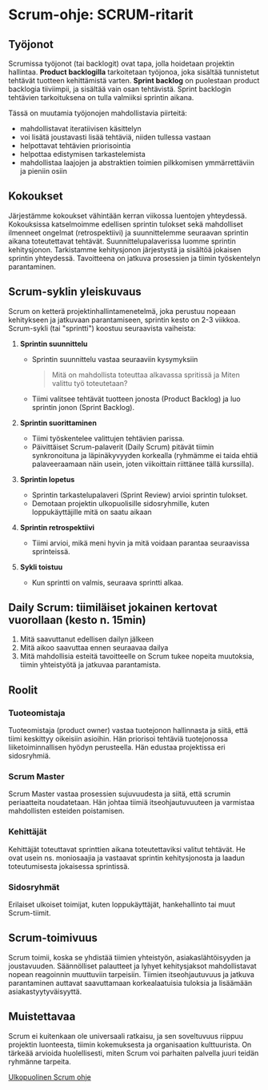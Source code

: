# Scrum-ohje: SCRUM-ritarit

## Työjonot
Scrumissa työjonot (tai backlogit) ovat tapa, jolla hoidetaan projektin hallintaa. __Product backlogilla__ tarkoitetaan työjonoa, joka sisältää tunnistetut tehtävät tuotteen kehittämistä varten. __Sprint backlog__ on puolestaan product backlogia tiiviimpii, ja sisältää vain osan tehtävistä. Sprint backlogin tehtävien tarkoituksena on tulla valmiiksi sprintin aikana. 

Tässä on muutamia työjonojen mahdollistavia piirteitä:

* mahdollistavat iteratiivisen käsittelyn
* voi lisätä joustavasti lisää tehtäviä, niiden tullessa vastaan
* helpottavat tehtävien priorisointia
* helpottaa edistymisen tarkastelemista
* mahdollistaa laajojen ja abstraktien toimien pilkkomisen ymmärrettäviin ja pieniin osiin

## Kokoukset
Järjestämme kokoukset vähintään kerran viikossa luentojen yhteydessä.
Kokouksissa katselmoimme edellisen sprintin tulokset sekä mahdolliset ilmenneet ongelmat (retrospektiivi) ja suunnittelemme seuraavan sprintin aikana toteutettavat tehtävät. Suunnittelupalaverissa luomme sprintin kehitysjonon.
Tarkistamme kehitysjonon järjestystä ja sisältöä jokaisen sprintin yhteydessä. Tavoitteena on jatkuva prosessien ja tiimin työskentelyn parantaminen. 

## Scrum-syklin yleiskuvaus

Scrum on ketterä projektinhallintamenetelmä, joka perustuu nopeaan kehitykseen ja jatkuvaan parantamiseen, sprintin kesto on 2-3 viikkoa. Scrum-sykli (tai "sprintti") koostuu seuraavista vaiheista:

1. **Sprintin suunnittelu**
    - Sprintin suunnittelu vastaa seuraaviin kysymyksiin
        > Mitä on mahdollista toteuttaa alkavassa spritissä ja Miten valittu työ toteutetaan?
    - Tiimi valitsee tehtävät tuotteen jonosta (Product Backlog) ja luo sprintin jonon (Sprint Backlog).

2. **Sprintin suorittaminen**
    - Tiimi työskentelee valittujen tehtävien parissa.
    - Päivittäiset Scrum-palaverit (Daily Scrum) pitävät tiimin synkronoituna ja läpinäkyvyyden korkealla (ryhmämme ei taida ehtiä palaveeraamaan näin usein, joten viikoittain riittänee tällä kurssilla).

3. **Sprintin lopetus**
    - Sprintin tarkastelupalaveri (Sprint Review) arvioi sprintin tulokset.
    - Demotaan projektin ulkopuolisille sidosryhmille, kuten loppukäyttäjille mitä on saatu aikaan

4. **Sprintin retrospektiivi**
    - Tiimi arvioi, mikä meni hyvin ja mitä voidaan parantaa seuraavissa sprinteissä.

5. **Sykli toistuu**
    - Kun sprintti on valmis, seuraava sprintti alkaa.

## Daily Scrum: tiimiläiset jokainen kertovat vuorollaan (kesto n. 15min)

1. Mitä saavuttanut edellisen dailyn jälkeen
2. Mitä aikoo saavuttaa ennen seuraavaa dailya
3. Mitä mahdollisia esteitä tavoitteelle on
Scrum tukee nopeita muutoksia, tiimin yhteistyötä ja jatkuvaa parantamista.

## Roolit

### Tuoteomistaja
Tuoteomistaja (product owner) vastaa tuotejonon hallinnasta ja siitä, että tiimi keskittyy oikeisiin asioihin. Hän priorisoi tehtäviä tuotejonossa liiketoiminnallisen hyödyn perusteella. Hän edustaa projektissa eri sidosryhmiä.

### Scrum Master
Scrum Master vastaa prosessien sujuvuudesta ja siitä, että scrumin periaatteita noudatetaan. Hän johtaa tiimiä itseohjautuvuuteen ja varmistaa mahdollisten esteiden poistamisen.

### Kehittäjät
Kehittäjät toteuttavat sprinttien aikana toteutettaviksi valitut tehtävät. He ovat usein ns. moniosaajia ja vastaavat sprintin kehitysjonosta ja laadun toteutumisesta jokaisessa sprintissä.

### Sidosryhmät
Erilaiset ulkoiset toimijat, kuten loppukäyttäjät, hankehallinto tai muut Scrum-tiimit.

## Scrum-toimivuus
Scrum toimii, koska se yhdistää tiimien yhteistyön, asiakaslähtöisyyden ja joustavuuden. Säännölliset palautteet ja lyhyet kehitysjaksot mahdollistavat nopean reagoinnin muuttuviin tarpeisiin.
Tiimien itseohjautuvuus ja jatkuva parantaminen auttavat saavuttamaan korkealaatuisia tuloksia ja lisäämään asiakastyytyväisyyttä.

## Muistettavaa

Scrum ei kuitenkaan ole universaali ratkaisu, ja sen soveltuvuus riippuu projektin luonteesta, tiimin kokemuksesta ja organisaation kulttuurista. On tärkeää arvioida huolellisesti, miten Scrum voi parhaiten palvella juuri teidän ryhmänne tarpeita.

[Ulkopuolinen Scrum ohje](https://scrumguides.org/scrum-guide.html) 

